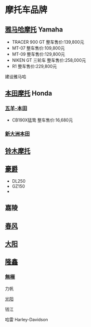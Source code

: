 # 摩托车品牌



## [雅马哈摩托](https://www.yamaha-motor.com.cn/mc/) Yamaha

* TRACER 900 GT 整车售价:139,800元
* MT-07 整车售价:109,800元
* MT-09 整车售价:129,800元
* NIKEN GT 三轮车 整车售价:258,000元
* R1 整车售价:229,800元

建设雅马哈

## [本田摩托](https://www.honda.com.cn/honda/motor.html) Honda

### [五羊-本田](http://www.wuyang-honda.com/)

* CB190X猛鸷 整车售价:16,680元

### [新大洲本田](https://www.honda-sundiro.com/)



## [铃木摩托](https://www.suzuki-china.com/motor.html)



## [豪爵](https://www.haojue.com/)

* DL250
* GZ150
* 

## 嘉陵



## [春风](https://www.cfmoto.com/)



## [大阳](http://www.dayangmotorcycle.com/)


## [隆鑫](https://loncinindustries.com)

### [無極]()

力帆



[光阳](http://www.kymco.com.cn/gymt/index)

钱江


哈雷 Harley-Davidson




